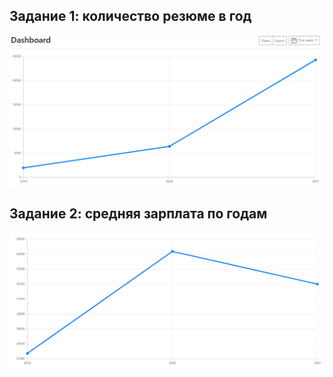 ## Задание 1: количество резюме в год
![](img/1.png)
## Задание 2: средняя зарплата по годам
![](img/2.png)